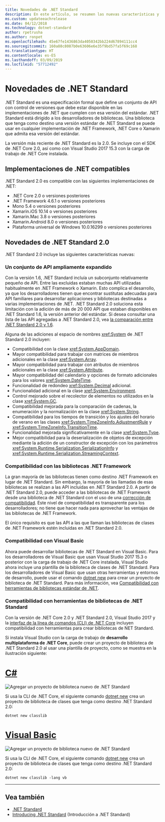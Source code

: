 ```yaml
---
title: Novedades de .NET Standard
description: En este artículo, se resumen las nuevas características y mejoras que se encuentran en cada nueva versión de .NET Standard.
ms.custom: updateeachrelease
ms.date: 04/12/2018
ms.technology: dotnet-standard
author: rpetrusha
ms.author: ronpet
ms.openlocfilehash: 45e67fe1436863da4050342bb224d67894111cc4
ms.sourcegitcommit: 160a88c8087b0e63606e6e35f9bd57fa5f69c168
ms.translationtype: HT
ms.contentlocale: es-ES
ms.lasthandoff: 03/09/2019
ms.locfileid: "57712492"
---
```

# <a name="whats-new-in-the-net-standard"></a>Novedades de .NET Standard

.NET Standard es una especificación formal que define un conjunto de API con control de versiones que debe estar disponible en las implementaciones de .NET que cumplen con esa versión del estándar. .NET Standard está dirigido a los desarrolladores de bibliotecas. Una biblioteca que tenga como destino una versión estándar de .NET Standard se puede usar en cualquier implementación de .NET Framework, .NET Core o Xamarin que admita esa versión del estándar.

La versión más reciente de .NET Standard es la 2.0. Se incluye con el SDK de .NET Core 2.0, así como con Visual Studio 2017 15.3 con la carga de trabajo de .NET Core instalada.

## <a name="supported-net-implementations"></a>Implementaciones de .NET compatibles

.NET Standard 2.0 es compatible con las siguientes implementaciones de .NET:

- .NET Core 2.0 o versiones posteriores
- .NET Framework 4.6.1 o versiones posteriores
- Mono 5.4 o versiones posteriores
- Xamarin.iOS 10.14 o versiones posteriores
- Xamarin.Mac 3.8 o versiones posteriores
- Xamarin.Android 8.0 o versiones posteriores
- Plataforma universal de Windows 10.0.16299 o versiones posteriores

## <a name="whats-new-in-the-net-standard-20"></a>Novedades de .NET Standard 2.0

.NET Standard 2.0 incluye las siguientes características nuevas:

### <a name="a-vastly-expanded-set-of-apis"></a>Un conjunto de API ampliamente expandido

Con la versión 1.6, .NET Standard incluía un subconjunto relativamente pequeño de API. Entre las excluidas estaban muchas API utilizadas habitualmente en .NET Framework o Xamarin. Esto complica el desarrollo, ya que los desarrolladores tienen que encontrar sustitutas adecuadas para API familiares para desarrollar aplicaciones y bibliotecas destinadas a varias implementaciones de .NET. .NET Standard 2.0 soluciona esta limitación con la adición de más de 20 000 API que estaban disponibles en .NET Standard 1.6, la versión anterior del estándar. Si desea consultar una lista de las API agregadas a .NET Standard 2.0, vea [la comparación entre .NET Standard 2.0 y 1.6](https://raw.githubusercontent.com/dotnet/standard/master/docs/versions/netstandard2.0_diff.md).

Alguna de las adiciones al espacio de nombres <xref:System> de .NET Standard 2.0 incluyen:

- Compatibilidad con la clase <xref:System.AppDomain>.
- Mayor compatibilidad para trabajar con matrices de miembros adicionales en la clase <xref:System.Array>.
- Mayor compatibilidad para trabajar con atributos de miembros adicionales en la clase <xref:System.Attribute>.
- Mayor compatibilidad del calendario y opciones de formato adicionales para los valores <xref:System.DateTime>.
- Funcionalidad de redondeo <xref:System.Decimal> adicional.
- Funcionalidad adicional en la clase <xref:System.Environment>.
- Control mejorado sobre el recolector de elementos no utilizados en la clase <xref:System.GC>.
- Compatibilidad mejorada para la comparación de cadenas, la enumeración y la normalización en la clase <xref:System.String>.
- Compatibilidad para los tiempos de transición y los ajustes del horario de verano en las clases <xref:System.TimeZoneInfo.AdjustmentRule> y <xref:System.TimeZoneInfo.TransitionTime>.
- Funcionalidad mejorada significativamente en la clase <xref:System.Type>.
- Mejor compatibilidad para la deserialización de objetos de excepción mediante la adición de un constructor de excepción con los parámetros <xref:System.Runtime.Serialization.SerializationInfo> y <xref:System.Runtime.Serialization.StreamingContext>.

### <a name="support-for-net-framework-libraries"></a>Compatibilidad con las bibliotecas .NET Framework

La gran mayoría de las bibliotecas tienen como destino .NET Framework en lugar de .NET Standard. Sin embargo, la mayoría de las llamadas de esas bibliotecas se realizan a las API incluidas en .NET Standard 2.0. A partir de .NET Standard 2.0, puede acceder a las bibliotecas de .NET Framework desde una biblioteca de .NET Standard con el uso de una [corrección de compatibilidad](https://github.com/dotnet/standard/blob/master/docs/planning/netstandard-2.0/README.md#assembly-unification). Este nivel de compatibilidad es transparente para los desarrolladores; no tiene que hacer nada para aprovechar las ventajas de las bibliotecas de .NET Framework.

El único requisito es que las API a las que llaman las bibliotecas de clases de .NET Framework estén incluidas en .NET Standard 2.0.

### <a name="support-for-visual-basic"></a>Compatibilidad con Visual Basic

Ahora puede desarrollar bibliotecas de .NET Standard en Visual Basic. Para los desarrolladores de Visual Basic que usan Visual Studio 2017 15.3 o posterior con la carga de trabajo de .NET Core instalada, Visual Studio ahora incluye una plantilla de la biblioteca de clases de .NET Standard. Para los desarrolladores de Visual Basic que usan otras herramientas y entornos de desarrollo, puede usar el comando [dotnet new](../../core/tools/dotnet-new.md) para crear un proyecto de biblioteca de .NET Standard. Para más información, vea [Compatibilidad con herramientas de bibliotecas estándar de .NET](#tooling-support-for-net-standard-libraries).

### <a name="tooling-support-for-net-standard-libraries"></a>Compatibilidad con herramientas de bibliotecas de .NET Standard

Con la versión de .NET Core 2.0 y .NET Standard 2.0, Visual Studio 2017 y la [interfaz de la línea de comandos (CLI) de .NET Core](../../core/tools/index.md) incluyen compatibilidad con herramientas para crear bibliotecas de NET Standard.

Si instala Visual Studio con la carga de trabajo de **desarrollo multiplataforma de .NET Core**, puede crear un proyecto de biblioteca de .NET Standard 2.0 al usar una plantilla de proyecto, como se muestra en la ilustración siguiente:

# <a name="ctabcsharp"></a>[C#](#tab/csharp)

![Agregar un proyecto de biblioteca nuevo de .NET Standard](./media/std-project-cs.png)

Si usa la CLI de .NET Core, el siguiente comando [dotnet new](../../core/tools/dotnet-new.md) crea un proyecto de biblioteca de clases que tenga como destino .NET Standard 2.0:

```
dotnet new classlib
```

# <a name="visual-basictabvb"></a>[Visual Basic](#tab/vb)

![Agregar un proyecto de biblioteca nuevo de .NET Standard](./media/std-project-vb.png)

Si usa la CLI de .NET Core, el siguiente comando [dotnet new](../../core/tools/dotnet-new.md) crea un proyecto de biblioteca de clases que tenga como destino .NET Standard 2.0:

```
dotnet new classlib -lang vb
```

---

## <a name="see-also"></a>Vea también

- [.NET Standard](../net-standard.md)
- [Introducing .NET Standard](https://devblogs.microsoft.com/dotnet/introducing-net-standard/) (Introducción a .NET Standard)

